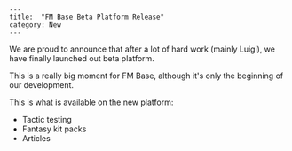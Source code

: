 ```
---
title:  "FM Base Beta Platform Release"
category: New
---
```

We are proud to announce that after a lot of hard work (mainly Luigi), we have finally launched out beta platform. 

This is a really big moment for FM Base, although it's only the beginning of our development.

This is what is available on the new platform:

* Tactic testing
* Fantasy kit packs
* Articles





